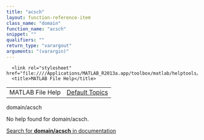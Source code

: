 ```yaml
---
title: "acsch"
layout: function-reference-item
class_name: "domain"
function_name: "acsch"
snippet: ""
qualifiers: ""
return_type: "varargout"
arguments: "(varargin)"
---
```


<html>
   <head>
      <meta http-equiv="Content-Type" content="text/html; charset=utf-8">
   
      <link rel="stylesheet" href="file:////Applications/MATLAB_R2013a.app/toolbox/matlab/helptools/private/helpwin.css">
      <title>MATLAB File Help</title>
   </head>
   <body>
      <!--Single-page help-->
      <table border="0" cellspacing="0" width="100%">
         <tr class="subheader">
            <td class="headertitle">MATLAB File Help</td>
            <td class="subheader-right"><a href="matlab:helpwin">Default Topics</a></td>
         </tr>
      </table>
      <div class="title">domain/acsch</div>
      <!--No help found-->
      <p>No help found for <span class="helptopic">domain/acsch</span>.
      </p>
      <p><a href="matlab:docsearch('domain/acsch')">
            Search for <b>domain/acsch</b> in documentation
            </a></p>
   </body>
</html>
